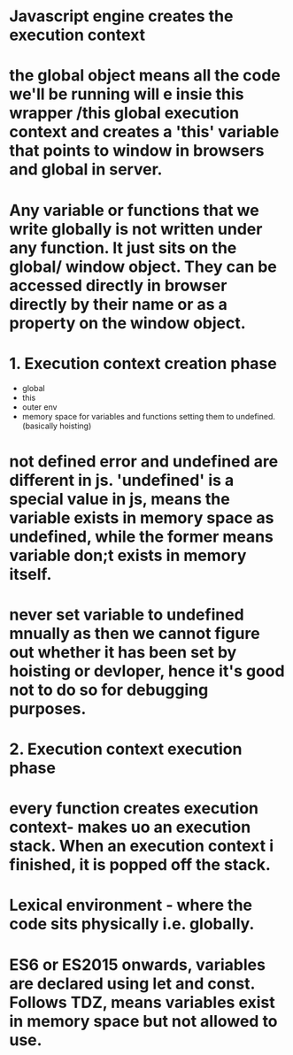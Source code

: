 # Javascript engine creates the execution context

# the global object means all the code we'll be running will e insie this wrapper /this global execution context and creates a 'this' variable that points to window in browsers and global in server.

# Any variable or functions that we write globally is not written under any function. It just sits on the global/ window object. They can be accessed directly in browser directly by their name or as a property on the window object.

# 1. Execution context creation phase

- global
- this
- outer env
- memory space for variables and functions setting them to undefined. (basically hoisting)

# not defined error and undefined are different in js. 'undefined' is a special value in js, means the variable exists in memory space as undefined, while the former means variable don;t exists in memory itself.

# never set variable to undefined mnually as then we cannot figure out whether it has been set by hoisting or devloper, hence it's good not to do so for debugging purposes.

# 2. Execution context execution phase

# every function creates execution context- makes uo an execution stack. When an execution context i finished, it is popped off the stack.

# Lexical environment - where the code sits physically i.e. globally.

# ES6 or ES2015 onwards, variables are declared using let and const. Follows TDZ, means variables exist in memory space but not allowed to use.

